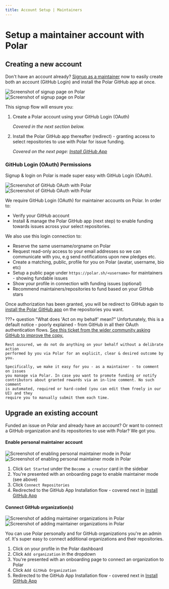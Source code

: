 ```yaml
---
title: Account Setup | Maintainers
---
```

# Setup a maintainer account with Polar

## Creating a new account

Don't have an account already? [Signup as a maintainer](https://polar.sh/signup/maintainer) now to easily
create both an account (GitHub Login) and install the Polar GitHub app at once.

![Screenshot of signup page on Polar](../../../../assets/maintainers/issue-funding/signup-light.jpg#only-light)
![Screenshot of signup page on Polar](../../../../assets/maintainers/issue-funding/signup-dark.jpg#only-dark)

This signup flow will ensure you:

1. Create a Polar account using your GitHub Login (OAuth)

    *Covered in the next section below.*

2. Install the Polar GitHub app thereafter (redirect) - granting access to
   select repositories to use with Polar for issue funding.

    *Covered on the next page: [Install GitHub App](/maintainers/issue-funding/getting-started/app-installation)*


### GitHub Login (OAuth) Permissions

Signup & login on Polar is made super easy with GitHub Login (OAuth).

![Screenshot of GitHub OAuth with Polar](../../../../assets/maintainers/issue-funding/gh-auth-light.jpg#only-light)
![Screenshot of GitHub OAuth with Polar](../../../../assets/maintainers/issue-funding/gh-auth-dark.jpg#only-dark)

We require GitHub Login (OAuth) for maintainer accounts on Polar. In order to:

- Verify your GitHub account
- Install & manage the Polar GitHub app (next step) to enable funding towards
issues across your select repositories.

We also use this login connection to:

- Reserve the same username/orgname on Polar
- Request read-only access to your email addresses so we can communicate with
  you, e.g send notifications upon new pledges etc.
- Create a matching, public, profile for you on Polar (avatar, username, bio etc)
- Setup a public page under `https://polar.sh/<username>` for maintainers -
  showing fundable issues
- Show your profile in connection with funding issues (optional)
- Recommend maintainers/repositories to fund based on your GitHub stars

Once authorization has been granted, you will be redirect to GitHub again to
[install the Polar GitHub app](/maintainers/issue-funding/getting-started/app-installation) on the
repositories you want.

???+ question "What does 'Act on my behalf' mean?"
    Unfortunately, this is a default notice - poorly explained - from GitHub in all their OAuth
    authentication flows. [See this ticket from the wider community asking GitHub to improve
    the copy.](https://github.com/orgs/community/discussions/37117b)

    Rest assured, we do not do anything on your behalf without a delibrate action
    performed by you via Polar for an explicit, clear & desired outcome by you.

    Specifically, we make it easy for you - as a maintainer - to comment on issues
    you manage via Polar. In case you want to promote funding or notify
    contributors about granted rewards via an in-line comment. No such comment
    is automated, required or hard-coded (you can edit them freely in our UI) and they
    require you to manually submit them each time.
## Upgrade an existing account

Funded an issue on Polar and already have an account? Or want to connect a
GitHub organization and its repositories to use with Polar? We got you.

#### Enable personal maintainer account

![Screenshot of enabling personal maintainer mode in Polar](../../../../assets/maintainers/issue-funding/polar-upgrade-light.jpg#only-light)
![Screenshot of enabling personal maintainer mode in Polar](../../../../assets/maintainers/issue-funding/polar-upgrade-dark.jpg#only-dark)

1. Click `Get Started` under the `Become a creator` card in the sidebar
2. You're presented with an onboarding page to enable maintainer mode (see above)
3. Click `Connect Repositories`
4. Redirected to the GitHub App Installation flow - covered next in [Install GitHub
App](/maintainers/issue-funding/getting-started/app-installation)

#### Connect GitHub organization(s)

![Screenshot of adding maintainer organizations in Polar](../../../../assets/maintainers/issue-funding/polar-connect-maintainer-org-light.jpg#only-light)
![Screenshot of adding maintainer organizations in Polar](../../../../assets/maintainers/issue-funding/polar-connect-maintainer-org-dark.jpg#only-dark)

You can use Polar personally and for GitHub organizations you're an admin of.
It's super easy to connect additional organizations and their repositories.

1. Click on your profile in the Polar dashboard
2. Click `Add organization` in the dropdown
3. You're presented with an onboarding page to connect an organization to Polar
4. Click `Add GitHub Organization`
5. Redirected to the GitHub App Installation flow - covered next in [Install GitHub
App](/maintainers/issue-funding/getting-started/app-installation)



